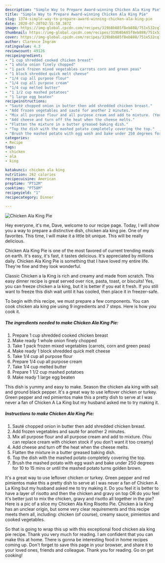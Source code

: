 ```yaml
---
description: "Simple Way to Prepare Award-winning Chicken Ala King Pie"
title: "Simple Way to Prepare Award-winning Chicken Ala King Pie"
slug: 1374-simple-way-to-prepare-award-winning-chicken-ala-king-pie
date: 2020-07-28T02:55:58.387Z
image: https://img-global.cpcdn.com/recipes/319b8b685f8eb888/751x532cq70/chicken-ala-king-pie-recipe-main-photo.jpg
thumbnail: https://img-global.cpcdn.com/recipes/319b8b685f8eb888/751x532cq70/chicken-ala-king-pie-recipe-main-photo.jpg
cover: https://img-global.cpcdn.com/recipes/319b8b685f8eb888/751x532cq70/chicken-ala-king-pie-recipe-main-photo.jpg
author: Clarence Ingram
ratingvalue: 4.3
reviewcount: 49126
recipeingredient:
- "1 cup shredded cooked chicken breast"
- "1 whole onion finely chopped"
- "1 pack frozen mixed vegetables carrots corn and green peas"
- "1 block shredded quick melt cheese"
- "1/4 cup all purpose flour"
- "1/4 cup all purpose cream"
- "1/4 cup melted butter"
- "1 1/2 cup mashed potatoes"
- "1 large egg beaten"
recipeinstructions:
- "Sauté chopped onion in butter then add shredded chicken breast."
- "Add frozen vegetables and sauté for another 2 minutes."
- "Mix all purpose flour and all purpose cream and add to mixture. (You can replace cream with chicken stock if you don’t want it too creamy)"
- "Add cheese and turn off the heat when the cheese melts."
- "Flatten the mixture in a butter greased baking dish."
- "Top the dish with the mashed potato completely covering the top."
- "Brush the mashed potato with egg wash and bake under 250 degrees for 10 to 15 mins or until the mashed potato turns golden brown."
categories:
- Recipe
tags:
- chicken
- ala
- king

katakunci: chicken ala king 
nutrition: 262 calories
recipecuisine: American
preptime: "PT12M"
cooktime: "PT58M"
recipeyield: "1"
recipecategory: Dinner

---
```



![Chicken Ala King Pie](https://img-global.cpcdn.com/recipes/319b8b685f8eb888/751x532cq70/chicken-ala-king-pie-recipe-main-photo.jpg)

Hey everyone, it's me, Dave, welcome to our recipe page. Today, I will show you a way to prepare a distinctive dish, chicken ala king pie. One of my favorites. This time, I will make it a little bit unique. This will be really delicious.

Chicken Ala King Pie is one of the most favored of current trending meals on earth. It's easy, it's fast, it tastes delicious. It's appreciated by millions daily. Chicken Ala King Pie is something that I have loved my entire life. They're fine and they look wonderful.

Classic Chicken a la King is rich and creamy and made from scratch. This easy dinner recipe is great served over rice, pasta, toast, or biscuits! Yes, you can freeze chicken a la king, but it is better if you eat it fresh. If you still want to freeze this dish wait until it has cooled, then place it in freezer-safe.


To begin with this recipe, we must prepare a few components. You can cook chicken ala king pie using 9 ingredients and 7 steps. Here is how you cook it.

<!--inarticleads1-->

##### The ingredients needed to make Chicken Ala King Pie:

1. Prepare 1 cup shredded cooked chicken breast
1. Make ready 1 whole onion finely chopped
1. Take 1 pack frozen mixed vegetables (carrots, corn and green peas)
1. Make ready 1 block shredded quick melt cheese
1. Take 1/4 cup all purpose flour
1. Prepare 1/4 cup all purpose cream
1. Take 1/4 cup melted butter
1. Prepare 1 1/2 cup mashed potatoes
1. Make ready 1 large egg beaten


This dish is yummy and easy to make. Season the chicken ala king with salt and ground black pepper. It&#39;s a great way to use leftover chicken or turkey. Green pepper and red pimientos make this a pretty dish to serve at I was never a fan of Chicken A La King but my husband asked me to try making it. 

<!--inarticleads2-->

##### Instructions to make Chicken Ala King Pie:

1. Sauté chopped onion in butter then add shredded chicken breast.
1. Add frozen vegetables and sauté for another 2 minutes.
1. Mix all purpose flour and all purpose cream and add to mixture. (You can replace cream with chicken stock if you don’t want it too creamy)
1. Add cheese and turn off the heat when the cheese melts.
1. Flatten the mixture in a butter greased baking dish.
1. Top the dish with the mashed potato completely covering the top.
1. Brush the mashed potato with egg wash and bake under 250 degrees for 10 to 15 mins or until the mashed potato turns golden brown.


It&#39;s a great way to use leftover chicken or turkey. Green pepper and red pimientos make this a pretty dish to serve at I was never a fan of Chicken A La King but my husband asked me to try making it. Do you feel it is better to have a layer of risotto and then the chicken and gravy on top OR do you feel it&#39;s better just to mix the chicken, gravy and risotto all together in the pie? Here is a pic of a slice my Chicken Ala King Risotto Pie. Chicken à la King has an unclear origin, but some very clear requirements and this recipe meets them all, including: chicken (of course), creamy sauce, pimientos and cooked vegetables. 

So that is going to wrap this up with this exceptional food chicken ala king pie recipe. Thank you very much for reading. I am confident that you can make this at home. There is gonna be interesting food in home recipes coming up. Don't forget to save this page in your browser, and share it to your loved ones, friends and colleague. Thank you for reading. Go on get cooking!
